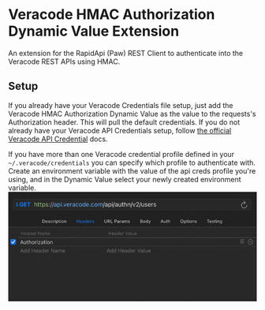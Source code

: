 # Veracode HMAC Authorization Dynamic Value Extension

An extension for the RapidApi (Paw) REST Client to authenticate into the Veracode REST APIs using HMAC.

## Setup

If you already have your Veracode Credentials file setup, just add the Veracode HMAC Authorization Dynamic Value as the value to the requests's Authorization header. This will pull the default credentials. If you do not already have your Veracode API Credentials setup, follow [the official Veracode API Credential](https://docs.veracode.com/r/c_configure_api_cred_file) docs.

If you have more than one Veracode credential profile defined in your `~/.veracode/credentials` you can specify which profile to authenticate with. Create an environment variable with the value of the api creds profile you're using, and in the Dynamic Value select your newly created environment variable.
![Example Profile Env Variable Setup GIF](setup_example.gif)